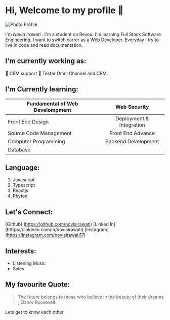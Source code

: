 # Hi, Welcome to my profile 👋

![Photo Profile](profile.JPG)

I'm _Novia Irawati_ . I'm a student on Revou. I'm learning Full Stack Software Engineering. I want to switch carrer as a Web Developer. Everyday I try to live in code and read documentation.

## I'm currently working as:
🚀 CRM support
🚀 Tester Omni Channel and CRM.

## I'm Currently learning:
| Fundamental of Web Develompment | Web Security|
|----------|:-----------:|
| Front End Design | Deployment & Integration |
| Source Code Management | Front End Advance |
| Computer Programming | Backend Development |
| Database |  |

## Language:
1. Javascript
2. Typescript
3. Reactjs
4. Phyton

 ## Let's Connect:
[Github] (https://github.com/noviairawati)
[Linked In] (htttps://linkedin.com/in/noviairawati)
[Instagram] (https://instagram.com/noviairawati17)

## Interests:
- Listening Music
- Sales

## My favourite Quote:
> The future belongs to those who believe in the beauty of their dreams , Elanor Roosevelt

Lets get to know each other